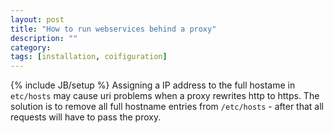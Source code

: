 ```yaml
---
layout: post
title: "How to run webservices behind a proxy"
description: ""
category: 
tags: [installation, coifiguration]
---
```

{% include JB/setup %}
Assigning a IP address to the full hostame in `etc/hosts` may cause uri problems when a proxy rewrites http to https. The solution is to remove all full hostname entries from `/etc/hosts` - after that all requests will have to pass the proxy.

